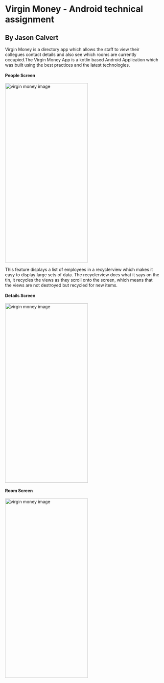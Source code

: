 # Virgin Money - Android technical assignment
## By Jason Calvert 
Virgin Money is a directory app which allows the staff to view their collegues contact details and also see which
rooms are currently occupied.The Virgin Money App is a kotlin based Android Application which was built using the best practices and the latest
technologies.
</br>
</br>
**People Screen**
</br>
</br>
<img src="https://user-images.githubusercontent.com/13630124/222964713-a536a9ed-f8a0-43b8-83dd-61148f6c19ed.jpg" alt="virgin money image" width="270" height="585">

This feature displays a list of employees in a recyclerview which makes it easy to display large sets of data. The recyclerview does what it says on the tin, it recycles the views as they scroll onto the screen, which means that the views are not destroyed but recycled for new items.
</br>
</br>
**Details Screen**
</br>
</br>
<img src="https://user-images.githubusercontent.com/13630124/222966818-f5af7691-54ca-4010-b21b-cd2060c68865.jpg" alt="virgin money image" width="270" height="585">
</br>
</br>
**Room Screen**
</br>
</br>
<img src="https://user-images.githubusercontent.com/13630124/222967107-63fa005a-438f-4390-9443-ccd1d66893ff.jpg" alt="virgin money image" width="270" height="585">
</br>
</br>
